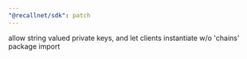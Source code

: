 ```yaml
---
"@recallnet/sdk": patch
---
```


allow string valued private keys, and let clients instantiate w/o 'chains' package import
